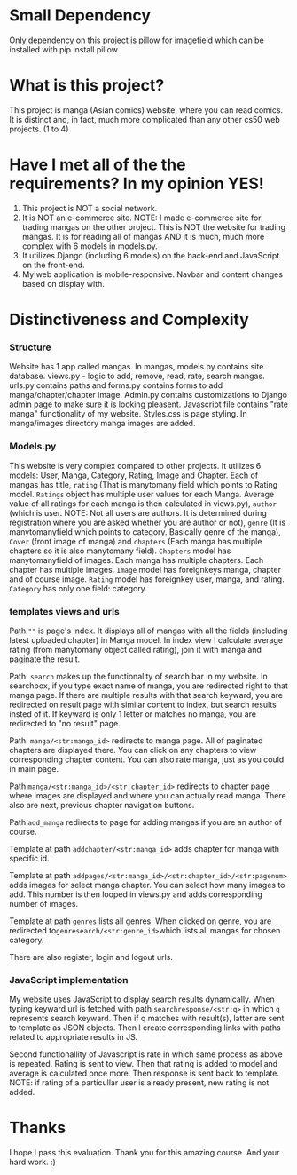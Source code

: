 # Small Dependency
Only dependency on this project is pillow for imagefield which can be installed with pip install pillow.

# What is this project?
This project is manga (Asian comics) website, where you can read comics. It is distinct and, in fact, much more complicated than any other cs50 web projects. (1 to 4)


# Have I met all of the the requirements? In my opinion YES!
1. This project is NOT a social network.
2. It is NOT an e-commerce site. NOTE: I made e-commerce site for trading mangas on the other project. This is NOT the website for trading mangas. It is for reading all of mangas AND it is much, much more complex with 6 models in models.py.
3. It utilizes Django (including 6 models) on the back-end and JavaScript on the front-end.
4. My web application is mobile-responsive. Navbar and content changes based on display with.


# Distinctiveness and Complexity

### Structure
Website has 1 app called mangas. In mangas, models.py contains site database. views.py - logic to add, remove, read, rate, search mangas. urls.py contains paths and forms.py contains forms to add manga/chapter/chapter image. Admin.py contains customizations to Django admin page to make sure it is looking pleasent. Javascript file contains "rate manga" functionality of my website. Styles.css is page styling. In manga/images directory manga images are added.

### Models.py
This website is very complex compared to other projects. It utilizes 6 models: User, Manga, Category, Rating, Image and Chapter. Each of mangas has title, ```rating``` (That is manytomany field which points to Rating model. ```Ratings``` object has multiple user values for each Manga. Average value of all ratings for each manga is then calculated in views.py), ```author``` (which is user. NOTE: Not all users are authors. It is determined during registration where you are asked whether you are author or not), ```genre``` (It is manytomanyfield which points to category. Basically genre of the manga), ```Cover``` (front image of manga) and ```chapters``` (Each manga has multiple chapters so it is also manytomany field). ```Chapters``` model has manytomanyfield of images. Each manga has multiple chapters. Each chapter has multiple images. ```Image``` model has foreignkeys manga, chapter and of course image. ```Rating``` model has foreignkey user, manga, and rating. ```Category``` has only one field: category.

### templates views and urls
Path:```""``` is page's index. It displays all of mangas with all the fields (including latest uploaded chapter) in Manga model. In index view I calculate average rating (from manytomany object called rating), join it with manga and paginate the result. 

Path: ```search``` makes up the functionality of search bar in my website. In searchbox, if you type exact name of manga, you are redirected right to that manga page. If there are multiple results with that search keyward, you are redirected on result page with similar content to index, but search results insted of it. If keyward is only 1 letter or matches no manga, you are redirected to "no result" page.

Path: ```manga/<str:manga_id>``` redirects to manga page. All of paginated chapters are displayed there. You can click on any chapters to view corresponding chapter content. You can also rate manga, just as you could in main page.

Path ```manga/<str:manga_id>/<str:chapter_id>``` redirects to chapter page where images are displayed and where you can actually read manga. There also are next, previous chapter navigation buttons.

Path ```add_manga``` redirects to page for adding mangas if you are an author of course. 

Template at path ```addchapter/<str:manga_id>``` adds chapter for manga with specific id.

Template at path ```addpages/<str:manga_id>/<str:chapter_id>/<str:pagenum>``` adds images for select manga chapter. You can select how many images to add. This number is then looped in views.py and adds corresponding number of images.

Template at path ```genres``` lists all genres. When clicked on genre, you are redirected to```genresearch/<str:genre_id>```which lists all mangas for chosen category.

There are also register, login and logout urls.

### JavaScript implementation
My website uses JavaScript to display search results dynamically. When typing keyward url is fetched with path ```searchresponse/<str:q>``` in which ```q``` represents search keyward. Then if q matches with result(s), latter are sent to template as JSON objects. Then I create corresponding links with paths related to appropriate results in JS.

Second functionallity of Javascript is rate in which same process as above is repeated. Rating is sent to view. Then that rating is added to model and average is calculated once more. Then response is sent back to template. NOTE: if rating of a particullar user is already present, new rating is not added.

# Thanks
I hope I pass this evaluation. Thank you for this amazing course. And your hard work. :)


